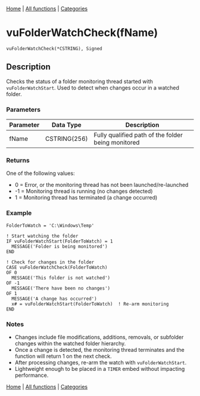 [Home](../index.md) | [All functions](index.md) | [Categories](../categories/index.md)

# vuFolderWatchCheck(fName)

```Prototype
vuFolderWatchCheck(*CSTRING), Signed
```


## Description
Checks the status of a folder monitoring thread started with `vuFolderWatchStart`. Used to detect when changes occur in a watched folder.

### Parameters

| Parameter | Data Type    | Description                                                   |
|-----------|--------------|---------------------------------------------------------------|
| fName     | CSTRING(256) | Fully qualified path of the folder being monitored            |

### Returns
One of the following values:  
- 0 = Error, or the monitoring thread has not been launched/re-launched  
- -1 = Monitoring thread is running (no changes detected)  
- 1 = Monitoring thread has terminated (a change occurred)  

### Example

```Clarion
FolderToWatch = 'C:\Windows\Temp'

! Start watching the folder
IF vuFolderWatchStart(FolderToWatch) = 1
  MESSAGE('Folder is being monitored')
END

! Check for changes in the folder
CASE vuFolderWatchCheck(FolderToWatch)
OF 0
  MESSAGE('This folder is not watched')
OF -1
  MESSAGE('There have been no changes')
OF 1
  MESSAGE('A change has occurred')
  x# = vuFolderWatchStart(FolderToWatch)  ! Re-arm monitoring
END
```

### Notes
- Changes include file modifications, additions, removals, or subfolder changes within the watched folder hierarchy.  
- Once a change is detected, the monitoring thread terminates and the function will return 1 on the next check.  
- After processing changes, re-arm the watch with `vuFolderWatchStart`.  
- Lightweight enough to be placed in a `TIMER` embed without impacting performance.

[Home](../index.md) | [All functions](index.md) | [Categories](../categories/index.md)
